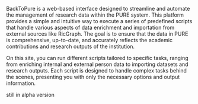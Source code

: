 BackToPure is a web-based interface designed to streamline and automate the management of research data within the PURE system. This platform provides a simple and intuitive way to execute a series of predefined scripts that handle various aspects of data enrichment and importation from external sources like RicGraph. The goal is to ensure that the data in PURE is comprehensive, up-to-date, and accurately reflects the academic contributions and research outputs of the institution.

On this site, you can run different scripts tailored to specific tasks, ranging from enriching internal and external person data to importing datasets and research outputs. Each script is designed to handle complex tasks behind the scenes, presenting you with only the necessary options and output information.

still in alpha version

